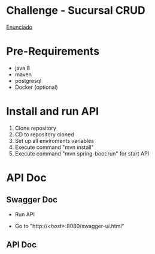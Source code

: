 # Challenge - Sucursal CRUD

[Enunciado](https://github.com/cassa10/challenge-api-fravega/blob/main/doc/software-engineer_challenge-1.pdf)

# Pre-Requirements

  - java 8
  - maven
  - postgresql
  - Docker (optional)

# Install and run API

 1. Clone repository
 2. CD to repository cloned
 3. Set up all enviroments variables
 4. Execute command "mvn install"
 5. Execute command "mvn spring-boot:run" for start API

# API Doc

## Swagger Doc

- Run API

- Go to "http://<*host*>:8080/swagger-ui.html"

## API Doc

